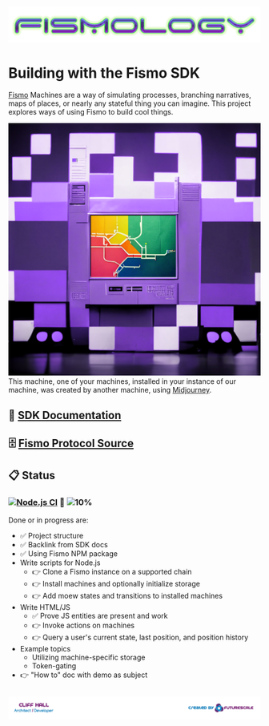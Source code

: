 ![Fismo](docs/images/Fismology.png)
# Building with the Fismo SDK
[Fismo](https://github.com/cliffhall/Fismo) Machines are a way of simulating processes, branching narratives, maps of places, or nearly any stateful thing you can imagine. This project explores ways of using Fismo to build cool things.

![Fismology Machine](docs/images/Fismology-machine.png)
This machine, one of your machines, installed in your instance of our machine, was created by another machine, using [Midjourney](https://twitter.com/midjourney).

## 📖 [SDK Documentation](https://docs.fismo.xyz/dev/sdk.html)
## 🗄 [Fismo Protocol Source](https://github.com/cliffhall/Fismo)
## 📋 Status
### [![Node.js CI](https://github.com/cliffhall/Fismo/actions/workflows/node.js.yml/badge.svg)](https://github.com/cliffhall/Fismo/actions/workflows/node.js.yml) 🔬 ![10%](https://progress-bar.dev/10/?title=Progress&width=100&color=0c0c0c)

Done or in progress are:
* ✅ Project structure
* ✅ Backlink from SDK docs
* ✅ Using Fismo NPM package
* Write scripts for Node.js
    * 👉 Clone a Fismo instance on a supported chain
  * 👉 Install machines and optionally initialize storage
  * 👉 Add moew states and transitions to installed machines
* Write HTML/JS
  * ✅ Prove JS entities are present and work
  * 👉 Invoke actions on machines
  * 👉 Query a user's current state, last position, and position history
* Example topics
  * Utilizing machine-specific storage
  * Token-gating
* 👉 "How to" doc with demo as subject

##  [![Created by Futurescale](docs/images/created-by.png)](https://futurescale.com)
